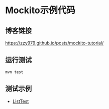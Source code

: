 # Mockito示例代码
## 博客链接
<https://zzy979.github.io/posts/mockito-tutorial/>

## 运行测试

```shell
mvn test
```

## 测试示例
* [ListTest](src/test/java/com/example/ListTest.java)
